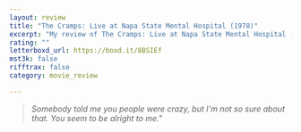 ```yaml
---
layout: review
title: "The Cramps: Live at Napa State Mental Hospital (1978)"
excerpt: "My review of The Cramps: Live at Napa State Mental Hospital (1978)"
rating: ""
letterboxd_url: https://boxd.it/8BSIEf
mst3k: false
rifftrax: false
category: movie_review

---
```


<blockquote><i>Somebody told me you people were crazy, but I'm not so sure about that. You seem to be alright to me."